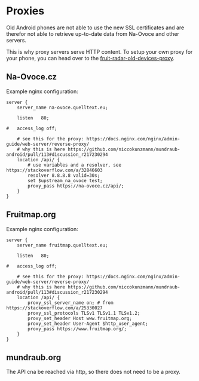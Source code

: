 # Proxies

Old Android phones are not able to use the new SSL certificates and are therefor not able
to retrieve up-to-date data from Na-Ovoce and other servers.

This is why proxy servers serve HTTP content.
To setup your own proxy for your phone, you can head over to the
[fruit-radar-old-devices-proxy](https://github.com/niccokunzmann/fruit-radar-old-devices-proxy#readme).

## Na-Ovoce.cz

Example nginx configuration:

```
server {
	server_name na-ovoce.quelltext.eu;

	listen   80;

#	access_log off;
	
	# see this for the proxy: https://docs.nginx.com/nginx/admin-guide/web-server/reverse-proxy/
	# why this is here https://github.com/niccokunzmann/mundraub-android/pull/113#discussion_r217230294
	location /api/ {
		# use variables and a resolver, see https://stackoverflow.com/a/32846603
		resolver 8.8.8.8 valid=30s;
		set $upstream_na_ovoce test;
		proxy_pass https://na-ovoce.cz/api/;
	}
}
```

## Fruitmap.org

Example nginx configuration:

```
server {
	server_name fruitmap.quelltext.eu;

	listen   80;

#	access_log off;
	
	# see this for the proxy: https://docs.nginx.com/nginx/admin-guide/web-server/reverse-proxy/
	# why this is here https://github.com/niccokunzmann/mundraub-android/pull/113#discussion_r217230294
	location /api/ {
		proxy_ssl_server_name on; # from https://stackoverflow.com/a/25330027
		proxy_ssl_protocols TLSv1 TLSv1.1 TLSv1.2;
		proxy_set_header Host www.fruitmap.org;
		proxy_set_header User-Agent $http_user_agent;
		proxy_pass https://www.fruitmap.org/;
	}
}
```

## mundraub.org

The API cna be reached via http, so there does not need to be a proxy.
